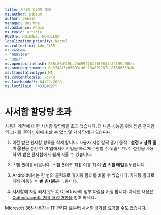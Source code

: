 ```yaml
---
title: 사서함 할당량 초과
ms.author: pebaum
author: pebaum
manager: mnirkhe
ms.audience: Admin
ms.topic: article
ROBOTS: NOINDEX, NOFOLLOW
localization_priority: Normal
ms.collection: Adm_O365
ms.custom:
- "9001106"
- "3067"
ms.openlocfilehash: 898c80d915ba24d9977b1f96063fa09f99c006fc
ms.sourcegitcommit: 6a3748f5c05693ca0c19a829287cb8f30635940c
ms.translationtype: MT
ms.contentlocale: ko-KR
ms.lasthandoff: 04/22/2020
ms.locfileid: "43784697"
---
```

# <a name="mailbox-quota-exceeded"></a>사서함 할당량 초과

사용자 계정에 대 한 사서함 할당량을 초과 했습니다. 더 나은 성능을 위해 받은 편지함의 크기를 줄이기 위해 취할 수 있는 몇 가지 단계가 있습니다.

1. 이전 받은 편지함 항목을 삭제 합니다. 사용자 지정 살짝 밀기 동작 ( **설정 > 살짝 밀기 옵션**을 설정 하 여 앱에서이 작업을 빠르게 수행할 수 있습니다. 이 설정을 사용 하 여 받은 편지함에서 쉽게 지울 수 있습니다.

2. 스팸 폴더를 비웁니다. 스팸 폴더로 직접 이동 하 여 **빈 스팸 메일**을 누릅니다.

3. Android에서는 한 번의 클릭으로 휴지통 폴더를 비울 수 있습니다. 휴지통 폴더로 직접 이동한 후 **빈 휴지통**을 누릅니다. 

4. 사서함에 저장 되지 않도록 OneDrive에 첨부 파일을 저장 합니다. 자세한 내용은 [Outlook.com의 저장 용량 제한을](https://support.office.com/article/storage-limits-in-outlook-com-7ac99134-69e5-4619-ac0b-2d313bba5e9e) 참조 하세요. 

Microsoft 365 사용자는 IT 관리자 로부터 사서함 증가를 요청할 수도 있습니다.